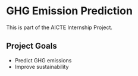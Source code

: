 # **GHG Emission Prediction**

This is part of the AICTE Internship Project.

## **Project Goals**
- Predict GHG emissions
- Improve sustainability

